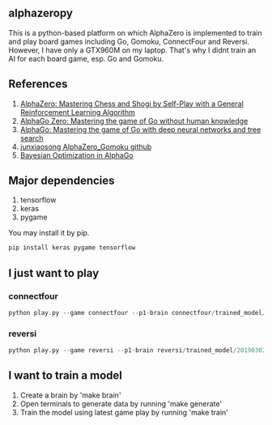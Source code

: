 ## alphazeropy
This is a python-based platform on which AlphaZero is implemented to train and play board games including Go, Gomoku, ConnectFour and Reversi.
However, I have only a GTX960M on my laptop. That's why I didnt train an AI for each board game, esp. Go and Gomoku.

## References
1. [AlphaZero: Mastering Chess and Shogi by Self-Play with a General Reinforcement Learning Algorithm](https://arxiv.org/abs/1712.01815)
1. [AlphaGo Zero: Mastering the game of Go without human knowledge](https://www.nature.com/articles/nature24270.epdf?author_access_token=VJXbVjaSHxFoctQQ4p2k4tRgN0jAjWel9jnR3ZoTv0PVW4gB86EEpGqTRDtpIz-2rmo8-KG06gqVobU5NSCFeHILHcVFUeMsbvwS-lxjqQGg98faovwjxeTUgZAUMnRQ)
1. [AlphaGo: Mastering the game of Go with deep neural networks and tree search](https://storage.googleapis.com/deepmind-media/alphago/AlphaGoNaturePaper.pdf)
1. [junxiaosong AlphaZero_Gomoku github](https://github.com/junxiaosong/AlphaZero_Gomoku/)
1. [Bayesian Optimization in AlphaGo](https://arxiv.org/abs/1812.06855)

## Major dependencies
1. tensorflow
1. keras
1. pygame

You may install it by pip.

```python
pip install keras pygame tensorflow
```

## I just want to play

### connectfour
```python
python play.py --game connectfour --p1-brain connectfour/trained_model/201809292054_connectfour_n_in_row_4_board_6_7_res_blocks_5_filters_32
```

### reversi
```python
python play.py --game reversi --p1-brain reversi/trained_model/201903020610_reversi_board_8_8_res_blocks_5_filters_48
```

## I want to train a model
1. Create a brain by 'make brain'
1. Open terminals to generate data by running 'make generate'
1. Train the model using latest game play by running 'make train'


